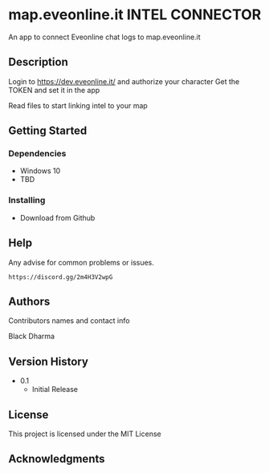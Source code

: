 # map.eveonline.it INTEL CONNECTOR

An app to connect Eveonline chat logs to map.eveonline.it

## Description

Login to https://dev.eveonline.it/ and authorize your character
Get the TOKEN and set it in the app

Read files to start linking intel to your map

## Getting Started

### Dependencies

- Windows 10
- TBD

### Installing

- Download from Github

## Help

Any advise for common problems or issues.

```
https://discord.gg/2m4H3V2wpG
```

## Authors

Contributors names and contact info

Black Dharma

## Version History

- 0.1
  - Initial Release

## License

This project is licensed under the MIT License

## Acknowledgments
